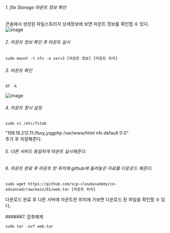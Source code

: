 ###### 1. file Storage 마운트 정보 확인
   콘솔에서 생성된 파일스토리지 상세정보에 보면 마운트 정보를 확인할 수 있다. </br>
  ![image](https://github.com/scp-cloudacademy/ce-advanced/assets/147478897/02dd33b9-ed2f-42ac-b98d-c32170533ac0)

###### 2. 마운트 정보 확인 후 마운트 실시
```
sudo mount -t nfs -o ver=3 [마운트 정보] [마운트 위치]
```
###### 3. 마운트 확인
```
df -k
```
![image](https://github.com/scp-cloudacademy/ce-advanced/assets/147478897/cd401e8d-4bee-4d56-a580-5154a665d2e8)

###### 4. 마운트 항시 설정
```
sudo vi /etc/fstab
```

"198.19.212.11:/fsxy_yqgphp /var/www/html	nfs	default	0 0" </br> 
추가 후 저장해준다.

###### 5. 다른 서버도 동일하게 마운트 실시해준다.
###### 6. 마운트 완료 후 마운트 한 위치에 github에 올려놓은 자료를 다운로드 해준다.
```
sudo wget https://github.com/scp-cloudacademy/ce-advanced/raw/main/01/web.tar [마운트 위치]
```

다운로드 완료 후 다른 서버에 마운트한 위치에 가보면 다운로드 된 파일을 확인할 수 있다.

######7. 압축해제
```
sudo tar -xvf web.tar
```
